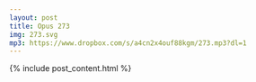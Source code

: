 ```yaml
---
layout: post
title: Opus 273
img: 273.svg
mp3: https://www.dropbox.com/s/a4cn2x4ouf88kgm/273.mp3?dl=1
---
```


{% include post_content.html %}
